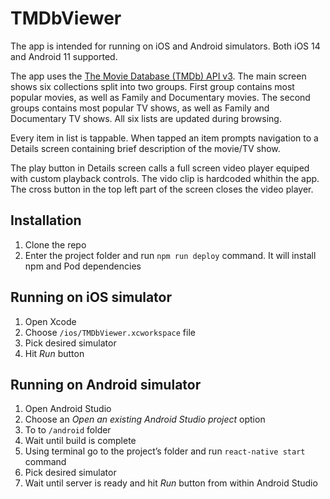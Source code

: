 # TMDbViewer
The app is intended for running on iOS and Android simulators. Both iOS 14 and Android 11 supported.

The app uses the [The Movie Database (TMDb) API v3](https://developers.themoviedb.org/3/getting-started/introduction). The main screen shows six collections split into two groups. First group contains most popular movies, as well as Family and Documentary movies. The second groups contains most popular TV shows, as well as Family and Documentary TV shows. All six lists are updated during browsing.

Every item in list is tappable. When tapped an item prompts navigation to a Details screen containing brief description of the movie/TV show.

The play button in Details screen calls a full screen video player equiped with custom playback controls. The vido clip is hardcoded whithin the app. The cross button in the top left part of the screen closes the video player.

## Installation
1. Clone the repo
2. Enter the project folder and run `npm run deploy` command. It will install npm and Pod dependencies

## Running on iOS simulator
1. Open Xcode
2. Choose `/ios/TMDbViewer.xcworkspace` file
3. Pick desired simulator
4. Hit *Run* button

## Running on Android simulator
1. Open Android Studio
2. Choose an *Open an existing Android Studio project* option
3. To to `/android` folder
4. Wait until build is complete
5. Using terminal go to the project’s folder and run `react-native start` command
6. Pick desired simulator
7. Wait until server is ready and hit *Run* button from within Android Studio
